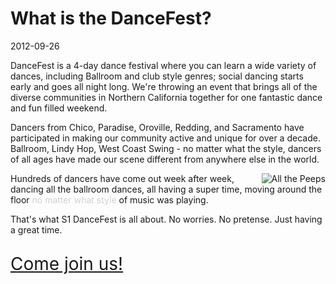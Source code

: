 # What is the DanceFest?
2012-09-26

DanceFest is a 4-day dance festival where you can learn a wide variety of dances, including Ballroom and club style genres; social dancing starts early and goes all night long. We're throwing an event that brings all of the diverse communities in Northern California together for one fantastic dance and fun filled weekend.

Dancers from Chico, Paradise, Oroville, Redding, and Sacramento have participated in making our community active and unique for over a decade.  Ballroom, Lindy Hop, West Coast Swing - no matter what the style, dancers of all ages have made our scene different from anywhere else in the world. 

<img src="/images/articles/what-is-dancefest/back-in-the-dizzle.jpg" style="float: right" title="All the Peeps" />
Hundreds of dancers have come out week after week, dancing all the ballroom dances, all having a super time, moving around the floor <a href="http://www.youtube.com/watch?feature=player_detailpage&v=ZZ5LpwO-An4" style="text-decoration:none;color:#D0D1D4;">no matter what style</a> of music was playing.

<!--
For years, hundreds of dancers have come out week after week to dance to every song in every style of dance.  No matter what style of music is playing, the floor is always full of people having fun.	
-->

That's what S1 DanceFest is all about.  No worries.  No pretense.  Just having a great time.  

<a href="https://dancefest.herokuapp.com/registration" style="font-size: 2em; position: relative; top: 15px">Come join us!</a>